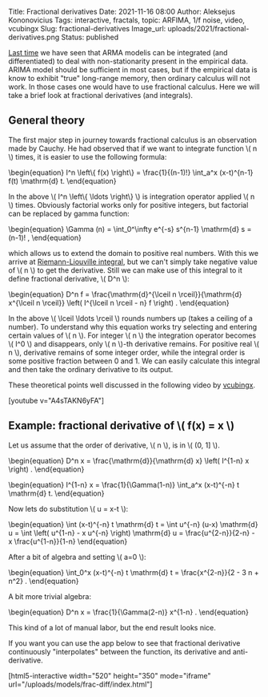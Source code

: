 Title: Fractional derivatives
Date: 2021-11-16 08:00
Author: Aleksejus Kononovicius
Tags: interactive, fractals, topic: ARFIMA, 1/f noise, video, vcubingx
Slug: fractional-derivatives
Image_url: uploads/2021/fractional-derivatives.png
Status: published

[Last time]({filename}/articles/2021/arima-models.md) we have seen that ARMA
modelis can be integrated (and differentiated) to deal with non-stationarity
present in the empirical data. ARIMA model should be sufficient in most
cases, but if the empirical data is know to exhibit "true" long-range
memory, then ordinary calculus will not work. In those cases one would have
to use fractional calculus. Here we will take a brief look at fractional
derivatives (and integrals).
<!--more-->

## General theory

The first major step in journey towards fractional calculus is an
observation made by Cauchy. He had observed that if we want to integrate
function \\\( n \\\) times, it is easier to use the following formula:

\begin{equation}
    I^n \left\\\{ f(x) \right\\\} = \frac{1}{(n-1)!} \int\_a^x (x-t)^{n-1} f(t) \mathrm{d} t.
\end{equation}

In the above \\\( I^n \left\\\{ \ldots \right\\\} \\\) is integration operator
applied \\\( n \\\) times. Obviously factorial works only for positive
integers, but factorial can be replaced by gamma function:

\begin{equation}
    \Gamma (n) = \int\_0^\infty e^{-s} s^{n-1} \mathrm{d} s = (n-1)! ,
\end{equation}

which allows us to extend the domain to positive real numbers. With this we
arrive at [Riemann-Liouville
integral](https://en.wikipedia.org/wiki/Riemann%E2%80%93Liouville_integral),
but we can't simply take negative value of \\\( n \\\) to get the
derivative. Still we can make use of this integral to it define fractional
derivative, \\\( D^n \\\):

\begin{equation}
    D^n f = \frac{\mathrm{d}^{\lceil n \rceil}}{\mathrm{d} x^{\lceil n \rceil}}
        \left( I^{\lceil n \rceil - n} f \right) .
\end{equation}

In the above \\\( \lceil \ldots \rceil \\\) rounds numbers up (takes a
ceiling of a number). To understand why this equation works try selecting
and entering certain values of \\\( n \\\). For integer \\\( n \\\) the
integration operator becomes \\\( I^0 \\\) and disappears, only
\\\( n \\\)-th derivative remains. For positive real \\\( n \\\), derivative
remains of some integer order, while the integral order is some positive
fraction between 0 and 1. We can easily calculate this integral and then
take the ordinary derivative to its output. 

These theoretical points well discussed in the following video by
[vcubingx](https://www.youtube.com/channel/UCv0nF8zWevEsSVcmz6mlw6A).

[youtube v="A4sTAKN6yFA"]

## Example: fractional derivative of \\\( f(x) = x \\\)

Let us assume that the order of derivative, \\\( n \\\), is in
\\\( (0, 1] \\\).

\begin{equation}
    D^n x = \frac{\mathrm{d}}{\mathrm{d} x} \left( I^{1-n} x \right) .
\end{equation}

\begin{equation}
    I^{1-n} x = \frac{1}{\Gamma(1-n)} \int\_a^x (x-t)^{-n} t \mathrm{d} t.
\end{equation}

Now lets do substitution \\\( u = x-t \\\):

\begin{equation}
    \int (x-t)^{-n} t \mathrm{d} t
        = \int u^{-n} (u-x) \mathrm{d} u
        = \int \left( u^{1-n} - x u^{-n} \right) \mathrm{d} u
        = \frac{u^{2-n}}{2-n} - x \frac{u^{1-n}}{1-n}
\end{equation}

After a bit of algebra and setting \\\( a=0 \\\):

\begin{equation}
    \int\_0^x (x-t)^{-n} t \mathrm{d} t = \frac{x^{2-n}}{2 - 3 n + n^2} .
\end{equation}

A bit more trivial algebra:

\begin{equation}
    D^n x = \frac{1}{\Gamma(2-n)} x^{1-n} . 
\end{equation}

This kind of a lot of manual labor, but the end result looks nice.

If you want you can use the app below to see that fractional derivative
continuously "interpolates" between the function, its derivative and
anti-derivative.

[html5-interactive width="520" height="350" mode="iframe"
url="/uploads/models/frac-diff/index.html"]
